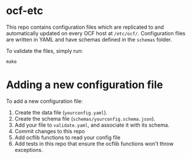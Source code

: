 # ocf-etc

This repo contains configuration files which are replicated to and
automatically updated on every OCF host at `/etc/ocf/`. Configuration files are
written in YAML and have schemas defined in the `schemas` folder.

To validate the files, simply run:

```
make
```

# Adding a new configuration file

To add a new configuration file:

1. Create the data file (`yourconfig.yaml`).
2. Create the schema file (`schemas/yourconfig.schema.json`).
3. Add your file to `validate.yaml`, and associate it with its schema.
4. Commit changes to this repo
5. Add ocflib functions to read your config file
6. Add tests in this repo that ensure the ocflib functions won't throw
   exceptions.
